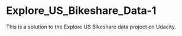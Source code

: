 # Explore_US_Bikeshare_Data-1
This is a solution to the Explore  US Bikeshare data project on Udacity.
